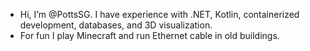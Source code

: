 - Hi, I’m @PottsSG.  I have experience with .NET, Kotlin, containerized development, databases, and 3D visualization.
- For fun I play Minecraft and run Ethernet cable in old buildings.

<!---
PottsSG/PottsSG is a ✨ special ✨ repository because its `README.md` (this file) appears on your GitHub profile.
You can click the Preview link to take a look at your changes.
--->
